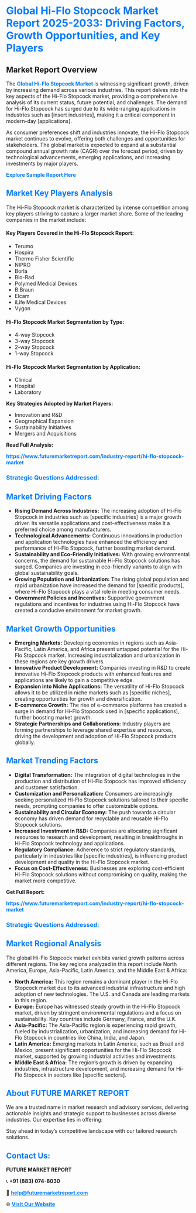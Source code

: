 <h1 style="color: #007BFF;">Global Hi-Flo Stopcock Market Report 2025-2033: Driving Factors, Growth Opportunities, and Key Players</h1>

<section id="overview">
<h2>Market Report Overview</h2>
<p>The <a href="https://www.futuremarketreport.com/industry-report/hi-flo-stopcock-market" style="color: #007BFF; text-decoration: none;"><strong>Global Hi-Flo Stopcock Market</strong></a> is witnessing significant growth, driven by increasing demand across various industries. This report delves into the key aspects of the Hi-Flo Stopcock market, providing a comprehensive analysis of its current status, future potential, and challenges. The demand for Hi-Flo Stopcock has surged due to its wide-ranging applications in industries such as [insert industries], making it a critical component in modern-day [applications].</p>
<p>As consumer preferences shift and industries innovate, the Hi-Flo Stopcock market continues to evolve, offering both challenges and opportunities for stakeholders. The global market is expected to expand at a substantial compound annual growth rate (CAGR) over the forecast period, driven by technological advancements, emerging applications, and increasing investments by major players.</p>
</section>

<section id="overview">
<p><a href="https://www.futuremarketreport.com/request-sample/reportId=82863" style="color: #007BFF; text-decoration: none;"><strong>Explore Sample Report Here</strong></a></p>
</section>

<section id="key-players">
<h2 style="color: #007BFF;">Market Key Players Analysis</h2>
<p>The Hi-Flo Stopcock market is characterized by intense competition among key players striving to capture a larger market share. Some of the leading companies in the market include:</p>
<h4>Key Players Covered in the Hi-Flo Stopcock Report:</h4>
<ul><li>Terumo</li><li>Hospira</li><li>Thermo Fisher Scientific</li><li>NIPRO</li><li>Borla</li><li>Bio-Rad</li><li>Polymed Medical Devices</li><li>B.Braun</li><li>Elcam</li><li>iLife Medical Devices</li><li>Vygon</li></ul>
<h4>Hi-Flo Stopcock Market Segmentation by Type:</h4>
<ul><li>4-way Stopcock</li><li>3-way Stopcock</li><li>2-way Stopcock</li><li>1-way Stopcock</li></ul>

<h4>Hi-Flo Stopcock Market Segmentation by Application:</h4>
<ul><li>Clinical</li><li>Hospital</li><li>Laboratory</li></ul>
<p><strong>Key Strategies Adopted by Market Players:</strong></p>
<ul>
<li>Innovation and R&D</li>
<li>Geographical Expansion</li>
<li>Sustainability Initiatives</li>
<li>Mergers and Acquisitions</li>
</ul>
</section>

<section>
<p><strong>Read Full Analysis: </strong></p><a href="https://www.futuremarketreport.com/industry-report/hi-flo-stopcock-market" style="color: #007BFF; text-decoration: none;"><strong>https://www.futuremarketreport.com/industry-report/hi-flo-stopcock-market</strong></a>
<h3 style="color: #007BFF;">Strategic Questions Addressed:</h3>
</section>

<section id="driving-factors">
<h2 style="color: #007BFF;">Market Driving Factors</h2>
<ul>
<li><strong>Rising Demand Across Industries:</strong> The increasing adoption of Hi-Flo Stopcock in industries such as [specific industries] is a major growth driver. Its versatile applications and cost-effectiveness make it a preferred choice among manufacturers.</li>
<li><strong>Technological Advancements:</strong> Continuous innovations in production and application technologies have enhanced the efficiency and performance of Hi-Flo Stopcock, further boosting market demand.</li>
<li><strong>Sustainability and Eco-Friendly Initiatives:</strong> With growing environmental concerns, the demand for sustainable Hi-Flo Stopcock solutions has surged. Companies are investing in eco-friendly variants to align with global sustainability goals.</li>
<li><strong>Growing Population and Urbanization:</strong> The rising global population and rapid urbanization have increased the demand for [specific products], where Hi-Flo Stopcock plays a vital role in meeting consumer needs.</li>
<li><strong>Government Policies and Incentives:</strong> Supportive government regulations and incentives for industries using Hi-Flo Stopcock have created a conducive environment for market growth.</li>
</ul>
</section>

<section id="growth-opportunities">
<h2 style="color: #007BFF;">Market Growth Opportunities</h2>
<ul>
<li><strong>Emerging Markets:</strong> Developing economies in regions such as Asia-Pacific, Latin America, and Africa present untapped potential for the Hi-Flo Stopcock market. Increasing industrialization and urbanization in these regions are key growth drivers.</li>
<li><strong>Innovative Product Development:</strong> Companies investing in R&D to create innovative Hi-Flo Stopcock products with enhanced features and applications are likely to gain a competitive edge.</li>
<li><strong>Expansion into Niche Applications:</strong> The versatility of Hi-Flo Stopcock allows it to be utilized in niche markets such as [specific niches], creating opportunities for growth and diversification.</li>
<li><strong>E-commerce Growth:</strong> The rise of e-commerce platforms has created a surge in demand for Hi-Flo Stopcock used in [specific applications], further boosting market growth.</li>
<li><strong>Strategic Partnerships and Collaborations:</strong> Industry players are forming partnerships to leverage shared expertise and resources, driving the development and adoption of Hi-Flo Stopcock products globally.</li>
</ul>
</section>

<section id="trending-factors">
<h2 style="color: #007BFF;">Market Trending Factors</h2>
<ul>
<li><strong>Digital Transformation:</strong> The integration of digital technologies in the production and distribution of Hi-Flo Stopcock has improved efficiency and customer satisfaction.</li>
<li><strong>Customization and Personalization:</strong> Consumers are increasingly seeking personalized Hi-Flo Stopcock solutions tailored to their specific needs, prompting companies to offer customizable options.</li>
<li><strong>Sustainability and Circular Economy:</strong> The push towards a circular economy has driven demand for recyclable and reusable Hi-Flo Stopcock solutions.</li>
<li><strong>Increased Investment in R&D:</strong> Companies are allocating significant resources to research and development, resulting in breakthroughs in Hi-Flo Stopcock technology and applications.</li>
<li><strong>Regulatory Compliance:</strong> Adherence to strict regulatory standards, particularly in industries like [specific industries], is influencing product development and quality in the Hi-Flo Stopcock market.</li>
<li><strong>Focus on Cost-Effectiveness:</strong> Businesses are exploring cost-efficient Hi-Flo Stopcock solutions without compromising on quality, making the market more competitive.</li>
</ul>
</section>

<section>
<p><strong>Get Full Report: </strong></p><a href="https://www.futuremarketreport.com/industry-report/hi-flo-stopcock-market" style="color: #007BFF; text-decoration: none;"><strong>https://www.futuremarketreport.com/industry-report/hi-flo-stopcock-market</strong></a>
<h3 style="color: #007BFF;">Strategic Questions Addressed:</h3>
</section>


<section id="regional-analysis">
<h2 style="color: #007BFF;">Market Regional Analysis</h2>
<p>The global Hi-Flo Stopcock market exhibits varied growth patterns across different regions. The key regions analyzed in this report include North America, Europe, Asia-Pacific, Latin America, and the Middle East & Africa:</p>
<ul>
<li><strong>North America:</strong> This region remains a dominant player in the Hi-Flo Stopcock market due to its advanced industrial infrastructure and high adoption of new technologies. The U.S. and Canada are leading markets in this region.</li>
<li><strong>Europe:</strong> Europe has witnessed steady growth in the Hi-Flo Stopcock market, driven by stringent environmental regulations and a focus on sustainability. Key countries include Germany, France, and the U.K.</li>
<li><strong>Asia-Pacific:</strong> The Asia-Pacific region is experiencing rapid growth, fueled by industrialization, urbanization, and increasing demand for Hi-Flo Stopcock in countries like China, India, and Japan.</li>
<li><strong>Latin America:</strong> Emerging markets in Latin America, such as Brazil and Mexico, present significant opportunities for the Hi-Flo Stopcock market, supported by growing industrial activities and investments.</li>
<li><strong>Middle East & Africa:</strong> The region’s growth is driven by expanding industries, infrastructure development, and increasing demand for Hi-Flo Stopcock in sectors like [specific sectors].</li>
</ul>
</section>

<footer>
<h2 style="color: #007BFF;">About FUTURE MARKET REPORT</h2>
<p>We are a trusted name in market research and advisory services, delivering actionable insights and strategic support to businesses across diverse industries. Our expertise lies in offering:</p>

<p>Stay ahead in today’s competitive landscape with our tailored research solutions.</p>

<h2 style="color: #007BFF;">Contact Us:</h2>
<p><strong>FUTURE MARKET REPORT</strong></p>
<p>📞 <strong>+91 (883) 074-8030</strong></p>
<p>📧 <strong><a href="mailto:help@futuremarketreport.com" style="color: #007BFF;">help@futuremarketreport.com</a></strong></p>
<p>🌐 <strong><a href="https://www.futuremarketreport.com/" style="color: #007BFF;">Visit Our Website</a></strong></p>
</footer>